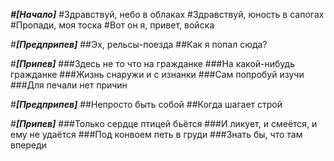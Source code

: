 ﻿***#[Начало]***
#Здравствуй, небо в облаках
#Здравствуй, юность в сапогах
#Пропади, моя тоска
#Вот он я, привет, войска

#***[Предприпев]***
##Эх, рельсы-поезда
##Как я попал сюда?

#***[Припев]***
###Здесь не то что на гражданке
###На какой-нибудь гражданке
###Жизнь снаружи и с изнанки
###Сам попробуй изучи
###Для печали нет причин

#***[Предприпев]***
##Непросто быть собой
##Когда шагает строй

#***[Припев]***
###Только сердце птицей бьётся
###И ликует, и смеётся, и ему не удаётся
###Под конвоем петь в груди
###Знать бы, что там впереди


